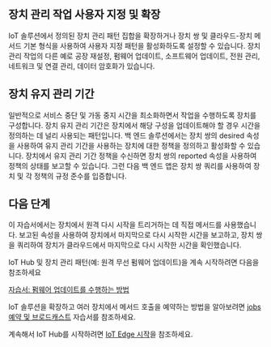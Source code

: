 ## <a name="customize-and-extend-the-device-management-actions"></a>장치 관리 작업 사용자 지정 및 확장

IoT 솔루션에서 정의된 장치 관리 패턴 집합을 확장하거나 장치 쌍 및 클라우드-장치 메서드 기본 형식을 사용하여 사용자 지정 패턴을 활성화하도록 설정할 수 있습니다. 장치 관리 작업의 다른 예로 공장 재설정, 펌웨어 업데이트, 소프트웨어 업데이트, 전원 관리, 네트워크 및 연결 관리, 데이터 암호화가 있습니다.

## <a name="device-maintenance-windows"></a>장치 유지 관리 기간

일반적으로 서비스 중단 및 가동 중지 시간을 최소화하면서 작업을 수행하도록 장치를 구성합니다. 장치 유지 관리 기간은 장치에서 해당 구성을 업데이트해야 할 경우 시간을 정의하는 데 널리 사용되는 패턴입니다. 백 엔드 솔루션에서는 장치 쌍의 desired 속성을 사용하여 유지 관리 기간을 사용하는 장치에 대한 정책을 정의하고 활성화할 수 있습니다. 장치에서 유지 관리 기간 정책을 수신하면 장치 쌍의 reported 속성을 사용하여 정책의 상태를 보고할 수 있습니다. 그런 다음 백 엔드 앱은 장치 쌍 쿼리를 사용하여 장치 및 각 정책의 규정 준수를 입증합니다.

## <a name="next-steps"></a>다음 단계

이 자습서에서는 장치에서 원격 다시 시작을 트리거하는 데 직접 메서드를 사용했습니다. 보고된 속성을 사용하여 장치에서 마지막으로 다시 시작한 시간을 보고하고, 장치 쌍을 쿼리하여 장치가 클라우드에서 마지막으로 다시 시작한 시간을 확인했습니다.

IoT Hub 및 장치 관리 패턴(예: 원격 무선 펌웨어 업데이트)을 계속 시작하려면 다음을 참조하세요

[자습서: 펌웨어 업데이트를 수행하는 방법][lnk-fwupdate]

IoT 솔루션을 확장하고 여러 장치에서 메서드 호출을 예약하는 방법을 알아보려면 [jobs 예약 및 브로드캐스트][lnk-tutorial-jobs] 자습서를 참조하세요.

계속해서 IoT Hub를 시작하려면 [IoT Edge 시작][lnk-iot-edge]을 참조하세요.

[lnk-fwupdate]: ../articles/iot-hub/iot-hub-node-node-firmware-update.md
[lnk-tutorial-jobs]: ../articles/iot-hub/iot-hub-node-node-schedule-jobs.md
[lnk-iot-edge]: ../articles/iot-edge/tutorial-simulate-device-linux.md